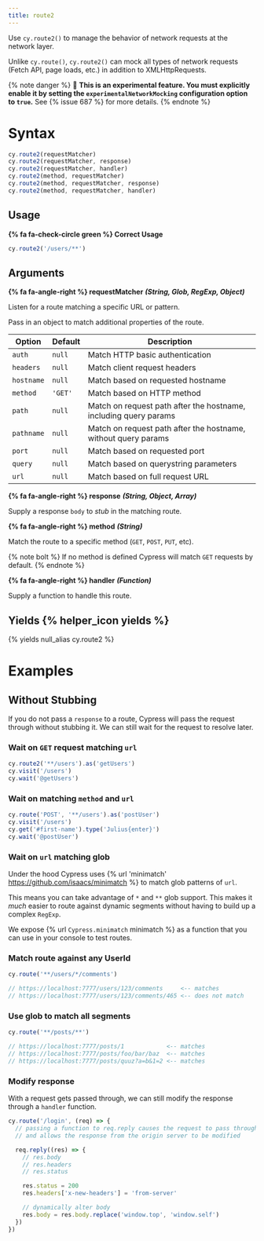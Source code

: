 ```yaml
---
title: route2
---
```


Use `cy.route2()` to manage the behavior of network requests at the network layer.

Unlike `cy.route()`, `cy.route2()` can mock all types of network requests (Fetch API, page loads, etc.) in addition to XMLHttpRequests.

{% note danger %}
🚨 **This is an experimental feature. You must explicitly enable it by setting the `experimentalNetworkMocking` configuration option to `true`.** See {% issue 687 %} for more details.
{% endnote %}

# Syntax

```javascript
cy.route2(requestMatcher)
cy.route2(requestMatcher, response)
cy.route2(requestMatcher, handler)
cy.route2(method, requestMatcher)
cy.route2(method, requestMatcher, response)
cy.route2(method, requestMatcher, handler)
```

## Usage

**{% fa fa-check-circle green %} Correct Usage**

```javascript
cy.route2('/users/**')
```

## Arguments

**{% fa fa-angle-right %} requestMatcher** ***(String, Glob, RegExp, Object)***

Listen for a route matching a specific URL or pattern.

Pass in an object to match additional properties of the route.

Option | Default | Description
--- | --- | ---
`auth` | `null` | Match HTTP basic authentication
`headers` | `null` | Match client request headers
`hostname` | `null` | Match based on requested hostname
`method` | `'GET'` | Match based on HTTP method
`path` | `null` | Match on request path after the hostname, including query params
`pathname` | `null` | Match on request path after the hostname, without query params
`port` | `null` | Match based on requested port
`query` | `null` | Match based on querystring parameters
`url` | `null` | Match based on full request URL

**{% fa fa-angle-right %} response** ***(String, Object, Array)***

Supply a response `body` to *stub* in the matching route.

**{% fa fa-angle-right %} method** ***(String)***

Match the route to a specific method (`GET`, `POST`, `PUT`, etc).

{% note bolt %}
If no method is defined Cypress will match `GET` requests by default.
{% endnote %}

**{% fa fa-angle-right %} handler** ***(Function)***

Supply a function to handle this route.

## Yields {% helper_icon yields %}

{% yields null_alias cy.route2 %}

# Examples

## Without Stubbing

If you do not pass a `response` to a route, Cypress will pass the request through without stubbing it. We can still wait for the request to resolve later.

### Wait on `GET` request matching `url`

```javascript
cy.route2('**/users').as('getUsers')
cy.visit('/users')
cy.wait('@getUsers')
```

### Wait on matching `method` and `url`

```javascript
cy.route('POST', '**/users').as('postUser')
cy.visit('/users')
cy.get('#first-name').type('Julius{enter}')
cy.wait('@postUser')
```

### Wait on `url` matching glob

Under the hood Cypress uses {% url 'minimatch' https://github.com/isaacs/minimatch %} to match glob patterns of `url`.

This means you can take advantage of `*` and `**` glob support. This makes it *much* easier to route against dynamic segments without having to build up a complex `RegExp`.

We expose {% url `Cypress.minimatch` minimatch %} as a function that you can use in your console to test routes.

### Match route against any UserId

```javascript
cy.route('**/users/*/comments')

// https://localhost:7777/users/123/comments     <-- matches
// https://localhost:7777/users/123/comments/465 <-- does not match
```

### Use glob to match all segments

```javascript
cy.route('**/posts/**')

// https://localhost:7777/posts/1            <-- matches
// https://localhost:7777/posts/foo/bar/baz  <-- matches
// https://localhost:7777/posts/quuz?a=b&1=2 <-- matches
```

### Modify response

With a request gets passed through, we can still modify the response through a `handler` function.

```javascript
cy.route('/login', (req) => {
  // passing a function to req.reply causes the request to pass through
  // and allows the response from the origin server to be modified

  req.reply((res) => {
    // res.body
    // res.headers
    // res.status

    res.status = 200
    res.headers['x-new-headers'] = 'from-server'

    // dynamically alter body
    res.body = res.body.replace('window.top', 'window.self')
  })
})
```
